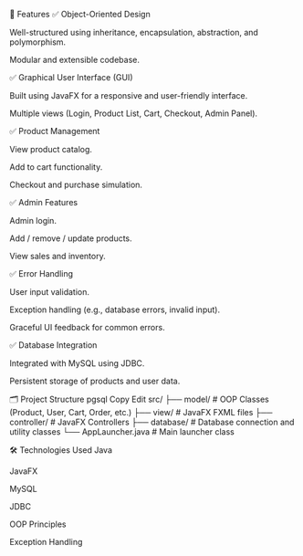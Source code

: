 🚀 Features
✅ Object-Oriented Design

Well-structured using inheritance, encapsulation, abstraction, and polymorphism.

Modular and extensible codebase.

✅ Graphical User Interface (GUI)

Built using JavaFX for a responsive and user-friendly interface.

Multiple views (Login, Product List, Cart, Checkout, Admin Panel).

✅ Product Management

View product catalog.

Add to cart functionality.

Checkout and purchase simulation.

✅ Admin Features

Admin login.

Add / remove / update products.

View sales and inventory.

✅ Error Handling

User input validation.

Exception handling (e.g., database errors, invalid input).

Graceful UI feedback for common errors.

✅ Database Integration

Integrated with MySQL using JDBC.

Persistent storage of products and user data.

🗂️ Project Structure
pgsql
Copy
Edit
src/
├── model/          # OOP Classes (Product, User, Cart, Order, etc.)
├── view/           # JavaFX FXML files
├── controller/     # JavaFX Controllers
├── database/       # Database connection and utility classes
└── AppLauncher.java # Main launcher class


🛠️ Technologies Used
Java 

JavaFX

MySQL

JDBC

OOP Principles

Exception Handling

